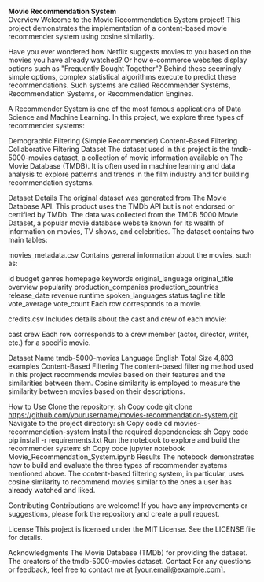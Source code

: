 <b>Movie Recommendation System</b><br>
Overview
Welcome to the Movie Recommendation System project! This project demonstrates the implementation of a content-based movie recommender system using cosine similarity.

Have you ever wondered how Netflix suggests movies to you based on the movies you have already watched? Or how e-commerce websites display options such as "Frequently Bought Together"? Behind these seemingly simple options, complex statistical algorithms execute to predict these recommendations. Such systems are called Recommender Systems, Recommendation Systems, or Recommendation Engines.

A Recommender System is one of the most famous applications of Data Science and Machine Learning. In this project, we explore three types of recommender systems:

Demographic Filtering (Simple Recommender)
Content-Based Filtering
Collaborative Filtering
Dataset
The dataset used in this project is the tmdb-5000-movies dataset, a collection of movie information available on The Movie Database (TMDB). It is often used in machine learning and data analysis to explore patterns and trends in the film industry and for building recommendation systems.

Dataset Details
The original dataset was generated from The Movie Database API. This product uses the TMDb API but is not endorsed or certified by TMDb. The data was collected from the TMDB 5000 Movie Dataset, a popular movie database website known for its wealth of information on movies, TV shows, and celebrities. The dataset contains two main tables:

movies_metadata.csv
Contains general information about the movies, such as:

id
budget
genres
homepage
keywords
original_language
original_title
overview
popularity
production_companies
production_countries
release_date
revenue
runtime
spoken_languages
status
tagline
title
vote_average
vote_count
Each row corresponds to a movie.

credits.csv
Includes details about the cast and crew of each movie:

cast
crew
Each row corresponds to a crew member (actor, director, writer, etc.) for a specific movie.

Dataset Name
tmdb-5000-movies
Language
English
Total Size
4,803 examples
Content-Based Filtering
The content-based filtering method used in this project recommends movies based on their features and the similarities between them. Cosine similarity is employed to measure the similarity between movies based on their descriptions.

How to Use
Clone the repository:
sh
Copy code
git clone https://github.com/yourusername/movies-recommendation-system.git
Navigate to the project directory:
sh
Copy code
cd movies-recommendation-system
Install the required dependencies:
sh
Copy code
pip install -r requirements.txt
Run the notebook to explore and build the recommender system:
sh
Copy code
jupyter notebook Movie_Recommendation_System.ipynb
Results
The notebook demonstrates how to build and evaluate the three types of recommender systems mentioned above. The content-based filtering system, in particular, uses cosine similarity to recommend movies similar to the ones a user has already watched and liked.

Contributing
Contributions are welcome! If you have any improvements or suggestions, please fork the repository and create a pull request.

License
This project is licensed under the MIT License. See the LICENSE file for details.

Acknowledgments
The Movie Database (TMDb) for providing the dataset.
The creators of the tmdb-5000-movies dataset.
Contact
For any questions or feedback, feel free to contact me at [your.email@example.com].
